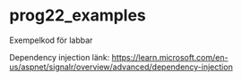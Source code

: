 # prog22_examples
Exempelkod för labbar


Dependency injection länk: https://learn.microsoft.com/en-us/aspnet/signalr/overview/advanced/dependency-injection
